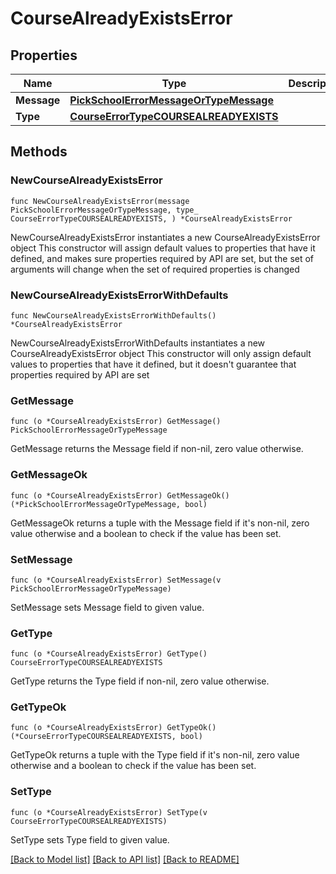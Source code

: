 # CourseAlreadyExistsError

## Properties

Name | Type | Description | Notes
------------ | ------------- | ------------- | -------------
**Message** | [**PickSchoolErrorMessageOrTypeMessage**](PickSchoolErrorMessageOrTypeMessage.md) |  | 
**Type** | [**CourseErrorTypeCOURSEALREADYEXISTS**](CourseErrorTypeCOURSEALREADYEXISTS.md) |  | 

## Methods

### NewCourseAlreadyExistsError

`func NewCourseAlreadyExistsError(message PickSchoolErrorMessageOrTypeMessage, type_ CourseErrorTypeCOURSEALREADYEXISTS, ) *CourseAlreadyExistsError`

NewCourseAlreadyExistsError instantiates a new CourseAlreadyExistsError object
This constructor will assign default values to properties that have it defined,
and makes sure properties required by API are set, but the set of arguments
will change when the set of required properties is changed

### NewCourseAlreadyExistsErrorWithDefaults

`func NewCourseAlreadyExistsErrorWithDefaults() *CourseAlreadyExistsError`

NewCourseAlreadyExistsErrorWithDefaults instantiates a new CourseAlreadyExistsError object
This constructor will only assign default values to properties that have it defined,
but it doesn't guarantee that properties required by API are set

### GetMessage

`func (o *CourseAlreadyExistsError) GetMessage() PickSchoolErrorMessageOrTypeMessage`

GetMessage returns the Message field if non-nil, zero value otherwise.

### GetMessageOk

`func (o *CourseAlreadyExistsError) GetMessageOk() (*PickSchoolErrorMessageOrTypeMessage, bool)`

GetMessageOk returns a tuple with the Message field if it's non-nil, zero value otherwise
and a boolean to check if the value has been set.

### SetMessage

`func (o *CourseAlreadyExistsError) SetMessage(v PickSchoolErrorMessageOrTypeMessage)`

SetMessage sets Message field to given value.


### GetType

`func (o *CourseAlreadyExistsError) GetType() CourseErrorTypeCOURSEALREADYEXISTS`

GetType returns the Type field if non-nil, zero value otherwise.

### GetTypeOk

`func (o *CourseAlreadyExistsError) GetTypeOk() (*CourseErrorTypeCOURSEALREADYEXISTS, bool)`

GetTypeOk returns a tuple with the Type field if it's non-nil, zero value otherwise
and a boolean to check if the value has been set.

### SetType

`func (o *CourseAlreadyExistsError) SetType(v CourseErrorTypeCOURSEALREADYEXISTS)`

SetType sets Type field to given value.



[[Back to Model list]](../README.md#documentation-for-models) [[Back to API list]](../README.md#documentation-for-api-endpoints) [[Back to README]](../README.md)


